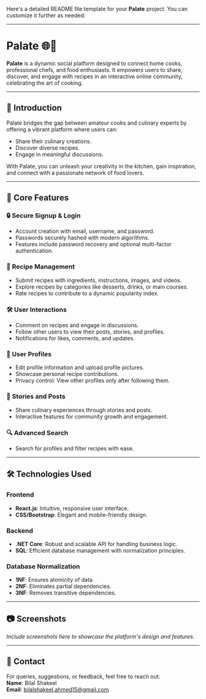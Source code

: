 Here's a detailed README file template for your **Palate** project. You can customize it further as needed:

---

# Palate 🌐🍴

**Palate** is a dynamic social platform designed to connect home cooks, professional chefs, and food enthusiasts. It empowers users to share, discover, and engage with recipes in an interactive online community, celebrating the art of cooking.

---

## 🚀 **Introduction**

Palate bridges the gap between amateur cooks and culinary experts by offering a vibrant platform where users can:  
- Share their culinary creations.  
- Discover diverse recipes.  
- Engage in meaningful discussions.  

With Palate, you can unleash your creativity in the kitchen, gain inspiration, and connect with a passionate network of food lovers.

---

## 🌟 **Core Features**

### 🔒 Secure Signup & Login
- Account creation with email, username, and password.  
- Passwords securely hashed with modern algorithms.  
- Features include password recovery and optional multi-factor authentication.

### 🍳 Recipe Management
- Submit recipes with ingredients, instructions, images, and videos.  
- Explore recipes by categories like desserts, drinks, or main courses.  
- Rate recipes to contribute to a dynamic popularity index.

### 🛠️ User Interactions
- Comment on recipes and engage in discussions.  
- Follow other users to view their posts, stories, and profiles.  
- Notifications for likes, comments, and updates.

### 📜 User Profiles
- Edit profile information and upload profile pictures.  
- Showcase personal recipe contributions.  
- Privacy control: View other profiles only after following them.

### 📱 Stories and Posts
- Share culinary experiences through stories and posts.  
- Interactive features for community growth and engagement.

### 🔍 Advanced Search
- Search for profiles and filter recipes with ease.  

---

## 🛠️ **Technologies Used**

### **Frontend**  
- **React.js**: Intuitive, responsive user interface.  
- **CSS/Bootstrap**: Elegant and mobile-friendly design.  

### **Backend**  
- **.NET Core**: Robust and scalable API for handling business logic.  
- **SQL**: Efficient database management with normalization principles.  

### **Database Normalization**  
- **1NF**: Ensures atomicity of data.  
- **2NF**: Eliminates partial dependencies.  
- **3NF**: Removes transitive dependencies.

---




## 📷 **Screenshots**

*Include screenshots here to showcase the platform's design and features.*

---



## 📧 **Contact**

For queries, suggestions, or feedback, feel free to reach out:  
**Name**: Bilal Shakeel  
**Email**: bilalshakeel.ahmed15@gmail.com
